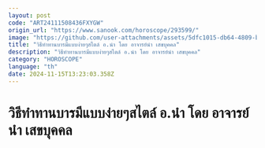```yaml
---
layout: post
code: "ART24111508436FXYGW"
origin_url: "https://www.sanook.com/horoscope/293599/"
image: "https://github.com/user-attachments/assets/5dfc1015-db64-4809-b5ab-0ed23a533ecb"
title: "วิธีทำทานบารมีแบบง่ายๆสไตล์ อ.นำ โดย อาจารย์นำ เสขบุคคล"
description: "วิธีทำทานบารมีแบบง่ายๆสไตล์ อ.นำ โดย อาจารย์นำ เสขบุคคล"
category: "HOROSCOPE"
language: "th"
date: 2024-11-15T13:23:03.358Z
---
```


# วิธีทำทานบารมีแบบง่ายๆสไตล์ อ.นำ โดย อาจารย์นำ เสขบุคคล
